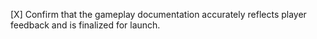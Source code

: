 [X] Confirm that the gameplay documentation accurately reflects player feedback and is finalized for launch.